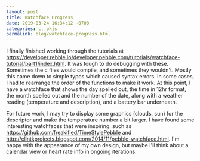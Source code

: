 ```yaml
---
layout: post
title: Watchface Progress
date: 2019-03-24 16:34:12 -0700
categories: c, pkjs
permalink: blog/watchface-progress.html
---
```


I finally finished working through the tutorials at <https://developer.rebble.io/developer.pebble.com/tutorials/watchface-tutorial/part1/index.html>. It was tough to do debugging with these. Sometimes the c files would compile, and sometimes they wouldn't. Mostly this came down to simple typos which caused syntax errors. In some cases, I had to rearrange the order of the functions to make it work. At this point, I have a watchface that shows the day spelled out, the time in 12hr format, the month spelled out and the number of the date, along with a weather reading (temperature and description), and a battery bar underneath. 

For future work, I may try to display some graphics (clouds, sun) for the descriptor and make the temperature number a bit larger. I have found some interesting watchfaces that were inspiring, such as <https://github.com/freakified/TimeStylePebble> and <http://clintkprojects.blogspot.com/2014/11/pebble-watchface.html>. I'm happy with the appearance of my own design, but maybe I'll think about a calendar view or heart rate info in ongoing iterations. 